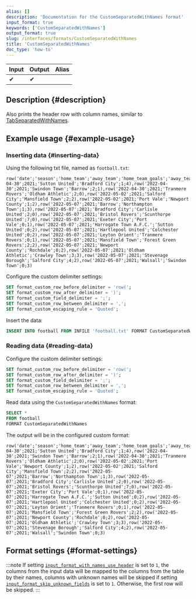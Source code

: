 ```yaml
---
alias: []
description: 'Documentation for the CustomSeparatedWithNames format'
input_format: true
keywords: ['CustomSeparatedWithNames']
output_format: true
slug: /interfaces/formats/CustomSeparatedWithNames
title: 'CustomSeparatedWithNames'
doc_type: 'how-to'
---
```


| Input | Output | Alias |
|-------|--------|-------|
| ✔     | ✔      |       |

## Description {#description}

Also prints the header row with column names, similar to [TabSeparatedWithNames](../TabSeparated/TabSeparatedWithNames.md).

## Example usage {#example-usage}

### Inserting data {#inserting-data}

Using the following txt file, named as `football.txt`:

```text
row('date';'season';'home_team';'away_team';'home_team_goals';'away_team_goals'),row('2022-04-30';2021;'Sutton United';'Bradford City';1;4),row('2022-04-30';2021;'Swindon Town';'Barrow';2;1),row('2022-04-30';2021;'Tranmere Rovers';'Oldham Athletic';2;0),row('2022-05-02';2021;'Salford City';'Mansfield Town';2;2),row('2022-05-02';2021;'Port Vale';'Newport County';1;2),row('2022-05-07';2021;'Barrow';'Northampton Town';1;3),row('2022-05-07';2021;'Bradford City';'Carlisle United';2;0),row('2022-05-07';2021;'Bristol Rovers';'Scunthorpe United';7;0),row('2022-05-07';2021;'Exeter City';'Port Vale';0;1),row('2022-05-07';2021;'Harrogate Town A.F.C.';'Sutton United';0;2),row('2022-05-07';2021;'Hartlepool United';'Colchester United';0;2),row('2022-05-07';2021;'Leyton Orient';'Tranmere Rovers';0;1),row('2022-05-07';2021;'Mansfield Town';'Forest Green Rovers';2;2),row('2022-05-07';2021;'Newport County';'Rochdale';0;2),row('2022-05-07';2021;'Oldham Athletic';'Crawley Town';3;3),row('2022-05-07';2021;'Stevenage Borough';'Salford City';4;2),row('2022-05-07';2021;'Walsall';'Swindon Town';0;3)
```

Configure the custom delimiter settings:

```sql
SET format_custom_row_before_delimiter = 'row(';
SET format_custom_row_after_delimiter = ')';
SET format_custom_field_delimiter = ';';
SET format_custom_row_between_delimiter = ',';
SET format_custom_escaping_rule = 'Quoted';
```

Insert the data:

```sql
INSERT INTO football FROM INFILE 'football.txt' FORMAT CustomSeparatedWithNames;
```

### Reading data {#reading-data}

Configure the custom delimiter settings:

```sql
SET format_custom_row_before_delimiter = 'row(';
SET format_custom_row_after_delimiter = ')';
SET format_custom_field_delimiter = ';';
SET format_custom_row_between_delimiter = ',';
SET format_custom_escaping_rule = 'Quoted';
```

Read data using the `CustomSeparatedWithNames` format:

```sql
SELECT *
FROM football
FORMAT CustomSeparatedWithNames
```

The output will be in the configured custom format:

```text
row('date';'season';'home_team';'away_team';'home_team_goals';'away_team_goals'),row('2022-04-30';2021;'Sutton United';'Bradford City';1;4),row('2022-04-30';2021;'Swindon Town';'Barrow';2;1),row('2022-04-30';2021;'Tranmere Rovers';'Oldham Athletic';2;0),row('2022-05-02';2021;'Port Vale';'Newport County';1;2),row('2022-05-02';2021;'Salford City';'Mansfield Town';2;2),row('2022-05-07';2021;'Barrow';'Northampton Town';1;3),row('2022-05-07';2021;'Bradford City';'Carlisle United';2;0),row('2022-05-07';2021;'Bristol Rovers';'Scunthorpe United';7;0),row('2022-05-07';2021;'Exeter City';'Port Vale';0;1),row('2022-05-07';2021;'Harrogate Town A.F.C.';'Sutton United';0;2),row('2022-05-07';2021;'Hartlepool United';'Colchester United';0;2),row('2022-05-07';2021;'Leyton Orient';'Tranmere Rovers';0;1),row('2022-05-07';2021;'Mansfield Town';'Forest Green Rovers';2;2),row('2022-05-07';2021;'Newport County';'Rochdale';0;2),row('2022-05-07';2021;'Oldham Athletic';'Crawley Town';3;3),row('2022-05-07';2021;'Stevenage Borough';'Salford City';4;2),row('2022-05-07';2021;'Walsall';'Swindon Town';0;3)
```

## Format settings {#format-settings}

:::note
If setting [`input_format_with_names_use_header`](../../../operations/settings/settings-formats.md/#input_format_with_names_use_header) is set to `1`,
the columns from the input data will be mapped to the columns from the table by their names, 
columns with unknown names will be skipped if setting [`input_format_skip_unknown_fields`](../../../operations/settings/settings-formats.md/#input_format_skip_unknown_fields) is set to `1`.
Otherwise, the first row will be skipped.
:::